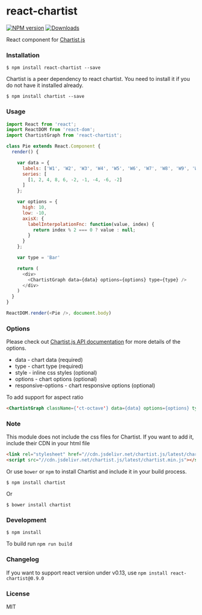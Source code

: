 react-chartist
==============

[![NPM version][npm-image]][npm-url]
[![Downloads][downloads-image]][downloads-url]


React component for [Chartist.js](https://gionkunz.github.io/chartist-js/)

### Installation

```
$ npm install react-chartist --save
```
Chartist is a peer dependency to react chartist. You need to install it if you do not have it installed already.

```
$ npm install chartist --save
```

### Usage

```JavaScript
import React from 'react';
import ReactDOM from 'react-dom';
import ChartistGraph from 'react-chartist';

class Pie extends React.Component {
  render() {

    var data = {
      labels: ['W1', 'W2', 'W3', 'W4', 'W5', 'W6', 'W7', 'W8', 'W9', 'W10'],
      series: [
        [1, 2, 4, 8, 6, -2, -1, -4, -6, -2]
      ]
    };

    var options = {
      high: 10,
      low: -10,
      axisX: {
        labelInterpolationFnc: function(value, index) {
          return index % 2 === 0 ? value : null;
        }
      }
    };

    var type = 'Bar'

    return (
      <div>
        <ChartistGraph data={data} options={options} type={type} />
      </div>
    )
  }
}

ReactDOM.render(<Pie />, document.body)

```

### Options

Please check out [Chartist.js API documentation](http://gionkunz.github.io/chartist-js/api-documentation.html) for more details of the options.

* data - chart data (required)
* type - chart type (required)
* style - inline css styles (optional)
* options - chart options (optional)
* responsive-options - chart responsive options (optional)

To add support for aspect ratio

```HTML
<ChartistGraph className={'ct-octave'} data={data} options={options} type={type} />
```

### Note

This module does not include the css files for Chartist. If you want to add it, include their CDN in your html file

```HTML
<link rel="stylesheet" href="//cdn.jsdelivr.net/chartist.js/latest/chartist.min.css">
<script src="//cdn.jsdelivr.net/chartist.js/latest/chartist.min.js"></script>
```

Or use `bower` or `npm` to install Chartist and include it in your build process.

```
$ npm install chartist
```

Or

```
$ bower install chartist
```

### Development

```
$ npm install
```

To build run `npm run build`

### Changelog

If you want to support react version under v0.13, use `npm install react-chartist@0.9.0`

### License

MIT

[npm-image]: https://img.shields.io/npm/v/react-chartist.svg?style=flat-square
[npm-url]: https://npmjs.org/package/react-chartist
[downloads-image]: http://img.shields.io/npm/dm/react-chartist.svg?style=flat-square
[downloads-url]: https://npmjs.org/package/react-chartist
